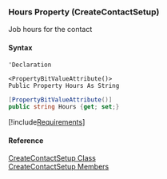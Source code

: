 ﻿### Hours Property (CreateContactSetup)

Job hours for the contact

#### Syntax

```vbnet
'Declaration

<PropertyBitValueAttribute()>
Public Property Hours As String
```

```csharp
[PropertyBitValueAttribute()]
public string Hours {get; set;}
```

[!include[Requirements](../partials/requirements.md)]

#### Reference

[CreateContactSetup Class](FChoice.Toolkits.Clarify~FChoice.Toolkits.Clarify.Interfaces.CreateContactSetup.md)  
[CreateContactSetup Members](FChoice.Toolkits.Clarify~FChoice.Toolkits.Clarify.Interfaces.CreateContactSetup_members.md)